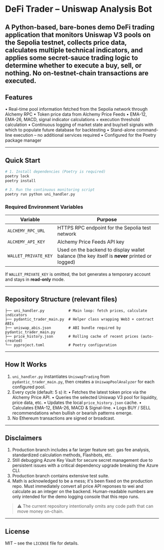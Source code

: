 # DeFi Trader – Uniswap Analysis Bot

A Python-based, bare-bones demo DeFi trading application that monitors Uniswap V3 pools on the Sepolia testnet, collects price data, calculates multiple technical indicators, and applies some secret-sauce trading logic to determine whether to execute a buy, sell, or nothing.
No on-testnet-chain transactions are executed.
---

## Features

• Real-time pool information fetched from the Sepolia network through Alchemy RPC
• Token price data from Alchemy Price Feeds
• EMA-12, EMA-26, MACD, signal indicator calculations + execution threshold calculation
• Continuous logging of market state and buy/sell signals with which to populate future database for backtesting
• Stand-alone command-line execution – no additional services required
• Configured for the Poetry package manager

---

## Quick Start

```bash
# 1. Install dependencies (Poetry is required)
poetry lock
poetry install

# 3. Run the continuous monitoring script
poetry run python uni_handler.py
```

### Required Environment Variables


| Variable            | Purpose                                                                                                   |
|---------------------|-----------------------------------------------------------------------------------------------------------|
| `ALCHEMY_RPC_URL`   | HTTPS RPC endpoint for the Sepolia test network                                                           |
| `ALCHEMY_API_KEY`   | Alchemy Price Feeds API key                                                                               |
| `WALLET_PRIVATE_KEY`| Used on the backend to display wallet balance (the key itself is **never** printed or logged)             |

If `WALLET_PRIVATE_KEY` is omitted, the bot generates a temporary account and stays in **read-only** mode.

---

## Repository Structure (relevant files)

```
├── uni_handler.py           # Main loop: fetch prices, calculate indicators
├── pydantic_trader_main.py  # Helper class wrapping Web3 + contract ABIs
├── uniswap_abis.json        # ABI bundle required by pydantic_trader_main.py
├── price_history.json       # Rolling cache of recent prices (auto-created)
└── pyproject.toml           # Poetry configuration
```

---

## How It Works

1. `uni_handler.py` instantiates `UniswapTrading` from `pydantic_trader_main.py`, then creates a `UniswapPoolAnalyzer` for each configured pool.
2. Every cycle (default: 5 s) it:
   • Fetches the latest token price via the Alchemy Price API.
   • Queries the selected Uniswap V3 pool for liquidity, price data, etc.
   • Updates the local `price_history.json` cache.
   • Calculates EMA-12, EMA-26, MACD & Signal-line.
   • Logs BUY / SELL recommendations when bullish or bearish patterns emerge.
3. No Ethereum transactions are signed or broadcast.

---

## Disclaimers

1. Production branch includes a far larger feature set: gas fee analysis, standardized calculation methods, Flashbots, etc.
2. Still debugging Azure Key Vault for secure secret management due to persistent issues with a critical dependency upgrade breaking the Azure CLI.
3. Production branch contains extensive test suite.
4. Math is acknowledged to be a mess; it's been fixed on the production repo. Must immediately convert all price API reponses to wei and calculate as an integer on the backend. Human-readable numbers are only intended for the demo logging console that this repo runs.

> ⚠️  The current repository intentionally omits any code path that can move money on-chain.

---

## License

MIT – see the `LICENSE` file for details.
